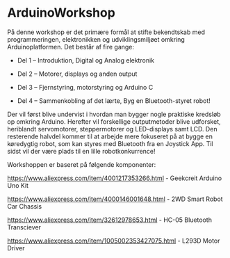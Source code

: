 # ArduinoWorkshop
På denne workshop er det primære formål at stifte bekendtskab med programmeringen, elektronikken og udviklingsmiljøet omkring Arduinoplatformen. Det består af fire gange:

- Del 1 – Introduktion, Digital og Analog elektronik

- Del 2 – Motorer, displays og anden output

- Del 3 – Fjernstyring, motorstyring og Arduino C

- Del 4 – Sammenkobling af det lærte, Byg en Bluetooth-styret robot!

Der vil først blive undervist i hvordan man bygger nogle praktiske kredsløb op omkring Arduino. Herefter vil forskellige outputmetoder blive udforsket, heriblandt servomotorer, steppermotorer og LED-displays samt LCD.
Den resterende halvdel kommer til at arbejde mere fokuseret på at bygge en køredygtig robot, som kan styres med Bluetooth fra en Joystick App. Til sidst vil der være plads til en lille robotkonkurrence!

Workshoppen er baseret på følgende komponenter:

https://www.aliexpress.com/item/4001217353266.html - Geekcreit Arduino Uno Kit

https://www.aliexpress.com/item/4000146001648.html - 2WD Smart Robot Car Chassis

https://www.aliexpress.com/item/32612978653.html - HC-05 Bluetooth Transciever

https://www.aliexpress.com/item/1005002353427075.html - L293D Motor Driver
